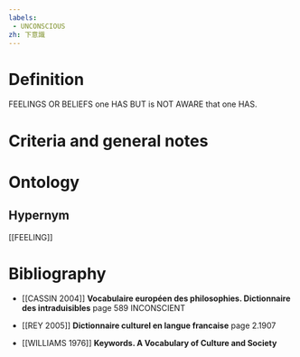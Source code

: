 ```yaml
---
labels: 
 - UNCONSCIOUS
zh: 下意識
---
```


# Definition
FEELINGS OR BELIEFS one HAS BUT is NOT AWARE that one HAS.
# Criteria and general notes
# Ontology

## Hypernym
[[FEELING]]
# Bibliography
- [[CASSIN 2004]]
**Vocabulaire européen des philosophies. Dictionnaire des intraduisibles** page 589
INCONSCIENT
- [[REY 2005]]
**Dictionnaire culturel en langue francaise** page 2.1907

- [[WILLIAMS 1976]]
**Keywords.  A Vocabulary of Culture and Society** 

